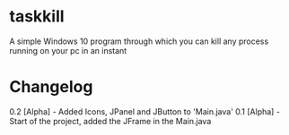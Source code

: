 # taskkill
A simple Windows 10 program through which you can kill any process running on your pc in an instant

# Changelog
0.2 [Alpha] - Added Icons, JPanel and JButton  to 'Main.java'
0.1 [Alpha] - Start of the project, added the JFrame in the Main.java
